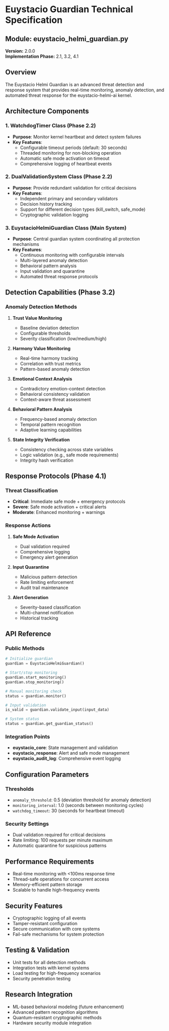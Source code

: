 # Euystacio Guardian Technical Specification

## Module: euystacio_helmi_guardian.py
**Version:** 2.0.0  
**Implementation Phase:** 2.1, 3.2, 4.1

## Overview
The Euystacio Helmi Guardian is an advanced threat detection and response system that provides real-time monitoring, anomaly detection, and automated threat response for the euystacio-helmi-ai kernel.

## Architecture Components

### 1. WatchdogTimer Class (Phase 2.2)
- **Purpose**: Monitor kernel heartbeat and detect system failures
- **Key Features**:
  - Configurable timeout periods (default: 30 seconds)
  - Threaded monitoring for non-blocking operation
  - Automatic safe mode activation on timeout
  - Comprehensive logging of heartbeat events

### 2. DualValidationSystem Class (Phase 2.2) 
- **Purpose**: Provide redundant validation for critical decisions
- **Key Features**:
  - Independent primary and secondary validators
  - Decision history tracking
  - Support for different decision types (kill_switch, safe_mode)
  - Cryptographic validation logging

### 3. EuystacioHelmiGuardian Class (Main System)
- **Purpose**: Central guardian system coordinating all protection mechanisms
- **Key Features**:
  - Continuous monitoring with configurable intervals
  - Multi-layered anomaly detection
  - Behavioral pattern analysis
  - Input validation and quarantine
  - Automated threat response protocols

## Detection Capabilities (Phase 3.2)

### Anomaly Detection Methods
1. **Trust Value Monitoring**
   - Baseline deviation detection
   - Configurable thresholds
   - Severity classification (low/medium/high)

2. **Harmony Value Monitoring** 
   - Real-time harmony tracking
   - Correlation with trust metrics
   - Pattern-based anomaly detection

3. **Emotional Context Analysis**
   - Contradictory emotion-context detection
   - Behavioral consistency validation
   - Context-aware threat assessment

4. **Behavioral Pattern Analysis**
   - Frequency-based anomaly detection
   - Temporal pattern recognition
   - Adaptive learning capabilities

5. **State Integrity Verification**
   - Consistency checking across state variables
   - Logic validation (e.g., safe mode requirements)
   - Integrity hash verification

## Response Protocols (Phase 4.1)

### Threat Classification
- **Critical**: Immediate safe mode + emergency protocols
- **Severe**: Safe mode activation + critical alerts  
- **Moderate**: Enhanced monitoring + warnings

### Response Actions
1. **Safe Mode Activation**
   - Dual validation required
   - Comprehensive logging
   - Emergency alert generation

2. **Input Quarantine**
   - Malicious pattern detection
   - Rate limiting enforcement
   - Audit trail maintenance

3. **Alert Generation**
   - Severity-based classification
   - Multi-channel notification
   - Historical tracking

## API Reference

### Public Methods
```python
# Initialize guardian
guardian = EuystacioHelmiGuardian()

# Start/stop monitoring
guardian.start_monitoring()
guardian.stop_monitoring()

# Manual monitoring check
status = guardian.monitor()

# Input validation
is_valid = guardian.validate_input(input_data)

# System status
status = guardian.get_guardian_status()
```

### Integration Points
- **euystacio_core**: State management and validation
- **euystacio_response**: Alert and safe mode management
- **euystacio_audit_log**: Comprehensive event logging

## Configuration Parameters

### Thresholds
- `anomaly_threshold`: 0.5 (deviation threshold for anomaly detection)
- `monitoring_interval`: 1.0 (seconds between monitoring cycles)
- `watchdog_timeout`: 30 (seconds for heartbeat timeout)

### Security Settings
- Dual validation required for critical decisions
- Rate limiting: 100 requests per minute maximum
- Automatic quarantine for suspicious patterns

## Performance Requirements
- Real-time monitoring with <100ms response time
- Thread-safe operations for concurrent access
- Memory-efficient pattern storage
- Scalable to handle high-frequency events

## Security Features
- Cryptographic logging of all events
- Tamper-resistant configuration
- Secure communication with core systems
- Fail-safe mechanisms for system protection

## Testing & Validation
- Unit tests for all detection methods
- Integration tests with kernel systems
- Load testing for high-frequency scenarios
- Security penetration testing

## Research Integration
- ML-based behavioral modeling (future enhancement)
- Advanced pattern recognition algorithms
- Quantum-resistant cryptographic methods
- Hardware security module integration
